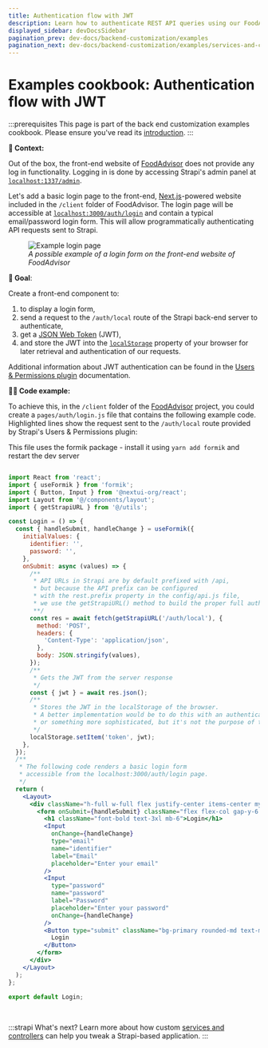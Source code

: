 ```yaml
---
title: Authentication flow with JWT
description: Learn how to authenticate REST API queries using our FoodAdvisor example
displayed_sidebar: devDocsSidebar
pagination_prev: dev-docs/backend-customization/examples
pagination_next: dev-docs/backend-customization/examples/services-and-controllers
---
```



# Examples cookbook: Authentication flow with JWT

:::prerequisites
This page is part of the back end customization examples cookbook. Please ensure you've read its [introduction](/dev-docs/backend-customization/examples).
:::

**💭 Context:**

Out of the box, the front-end website of [FoodAdvisor](https://github.com/strapi/foodadvisor) does not provide any log in functionality. Logging in is done by accessing Strapi's admin panel at [`localhost:1337/admin`](http://localhost:1337/admin`).

<SideBySideContainer>

<SideBySideColumn>

Let's add a basic login page to the front-end, [Next.js](https://nextjs.org/)-powered website included in the `/client` folder of FoodAdvisor. The login page will be accessible at [`localhost:3000/auth/login`](http://localhost:3000/auth/login) and contain a typical email/password login form. This will allow programmatically authenticating API requests sent to Strapi.

</SideBySideColumn>

<SideBySideColumn>

<figure style={{ width: '100%', margin: '0' }}>
  <img src="/img/assets/backend-customization/tutorial-auth-flow.png" alt="Example login page" />
  <em><figcaption style={{ fontSize: '12px' }}>A possible example of a login form on the front-end website of FoodAdvisor</figcaption></em>
</figure>


</SideBySideColumn>
</SideBySideContainer>

<SideBySideContainer>
<SideBySideColumn>

**🎯 Goal**:

Create a front-end component to:

1. to display a login form,
2. send a request to the `/auth/local` route of the Strapi back-end server to authenticate,
3. get a [JSON Web Token](https://en.wikipedia.org/wiki/JSON_Web_Token) (JWT),
4. and store the JWT into the [`localStorage`](https://developer.mozilla.org/en-US/docs/Web/API/Window/localStorage) property of your browser for later retrieval and authentication of our requests.

</SideBySideColumn>

<SideBySideColumn>

<SubtleCallout title="Related concept">

Additional information about JWT authentication can be found in the [Users & Permissions plugin](/dev-docs/plugins/users-permissions) documentation.

</SubtleCallout>

</SideBySideColumn>
</SideBySideContainer>

**🧑‍💻 Code example:**

To achieve this, in the `/client` folder of the [FoodAdvisor](https://github.com/strapi/foodadvisor) project, you could create a `pages/auth/login.js` file that contains the following example code.  Highlighted lines show the request sent to the `/auth/local` route provided by Strapi's Users & Permissions plugin:

This file uses the formik package - install it using `yarn add formik`  and restart the dev server

```jsx title="/client/pages/auth/login.js" {21-27}

import React from 'react';
import { useFormik } from 'formik';
import { Button, Input } from '@nextui-org/react';
import Layout from '@/components/layout';
import { getStrapiURL } from '@/utils';

const Login = () => {
  const { handleSubmit, handleChange } = useFormik({
    initialValues: {
      identifier: '',
      password: '',
    },
    onSubmit: async (values) => {
      /**
       * API URLs in Strapi are by default prefixed with /api,
       * but because the API prefix can be configured
       * with the rest.prefix property in the config/api.js file,
       * we use the getStrapiURL() method to build the proper full auth URL.
       **/
      const res = await fetch(getStrapiURL('/auth/local'), {
        method: 'POST',
        headers: {
          'Content-Type': 'application/json',
        },
        body: JSON.stringify(values),
      });
      /**
       * Gets the JWT from the server response
       */
      const { jwt } = await res.json();
      /**
       * Stores the JWT in the localStorage of the browser. 
       * A better implementation would be to do this with an authentication context provider
       * or something more sophisticated, but it's not the purpose of this tutorial.
       */
      localStorage.setItem('token', jwt); 
    },
  });
  /**
   * The following code renders a basic login form 
   * accessible from the localhost:3000/auth/login page.
   */
  return (
    <Layout>
      <div className="h-full w-full flex justify-center items-center my-24">
        <form onSubmit={handleSubmit} className="flex flex-col gap-y-6 w-4/12 ">
          <h1 className="font-bold text-3xl mb-6">Login</h1>
          <Input
            onChange={handleChange}
            type="email"
            name="identifier"
            label="Email"
            placeholder="Enter your email"
          />
          <Input
            type="password"
            name="password"
            label="Password"
            placeholder="Enter your password"
            onChange={handleChange}
          />
          <Button type="submit" className="bg-primary rounded-md text-muted">
            Login
          </Button>
        </form>
      </div>
    </Layout>
  );
};

export default Login;
```

<br />

:::strapi What's next?
Learn more about how custom [services and controllers](/dev-docs/backend-customization/examples/services-and-controllers) can help you tweak a Strapi-based application.
:::
